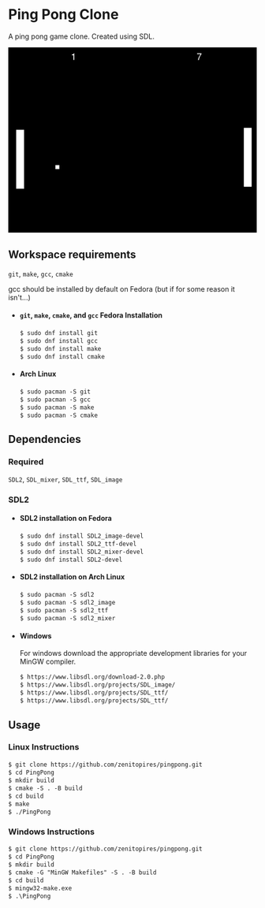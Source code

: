 # Ping Pong Clone
A ping pong game clone. Created using SDL.

![Preview of Ping Pong Clone](https://github.com/zenitopires/PingPong/blob/master/img/ping_pong.png)

## Workspace requirements
`git`, `make`, `gcc`, `cmake`

gcc should be installed by default on Fedora (but if for some reason it isn't...)
- #### `git`, `make`, `cmake`, and `gcc` Fedora Installation
      $ sudo dnf install git
      $ sudo dnf install gcc
      $ sudo dnf install make
      $ sudo dnf install cmake

- #### Arch Linux
      $ sudo pacman -S git
      $ sudo pacman -S gcc
      $ sudo pacman -S make
      $ sudo pacman -S cmake
 



## Dependencies
### Required
`SDL2`, `SDL_mixer`, `SDL_ttf`, `SDL_image`

### SDL2

- #### SDL2 installation on Fedora

      $ sudo dnf install SDL2_image-devel
      $ sudo dnf install SDL2_ttf-devel
      $ sudo dnf install SDL2_mixer-devel
      $ sudo dnf install SDL2-devel

- #### SDL2 installation on Arch Linux
      $ sudo pacman -S sdl2
      $ sudo pacman -S sdl2_image
      $ sudo pacman -S sdl2_ttf
      $ sudo pacman -S sdl2_mixer
      
- #### Windows
  For windows download the appropriate development libraries for your MinGW compiler.
  
      $ https://www.libsdl.org/download-2.0.php
      $ https://www.libsdl.org/projects/SDL_image/
      $ https://www.libsdl.org/projects/SDL_ttf/
      $ https://www.libsdl.org/projects/SDL_ttf/

## Usage

### Linux Instructions

    $ git clone https://github.com/zenitopires/pingpong.git
    $ cd PingPong
    $ mkdir build
    $ cmake -S . -B build
    $ cd build
    $ make
    $ ./PingPong
    
### Windows Instructions
    $ git clone https://github.com/zenitopires/pingpong.git
    $ cd PingPong
    $ mkdir build
    $ cmake -G "MinGW Makefiles" -S . -B build
    $ cd build
    $ mingw32-make.exe
    $ .\PingPong
